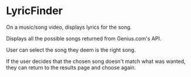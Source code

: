 # LyricFinder

On a music/song video, displays lyrics for the song.


Displays all the possible songs returned from Genius.com's API. 

User can select the song they deem is the right song.

If the user decides that the chosen song doesn't match what was wanted, they can return to the results page and choose again.
